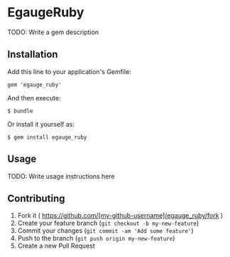 # EgaugeRuby

TODO: Write a gem description

## Installation

Add this line to your application's Gemfile:

    gem 'egauge_ruby'

And then execute:

    $ bundle

Or install it yourself as:

    $ gem install egauge_ruby

## Usage

TODO: Write usage instructions here

## Contributing

1. Fork it ( https://github.com/[my-github-username]/egauge_ruby/fork )
2. Create your feature branch (`git checkout -b my-new-feature`)
3. Commit your changes (`git commit -am 'Add some feature'`)
4. Push to the branch (`git push origin my-new-feature`)
5. Create a new Pull Request
